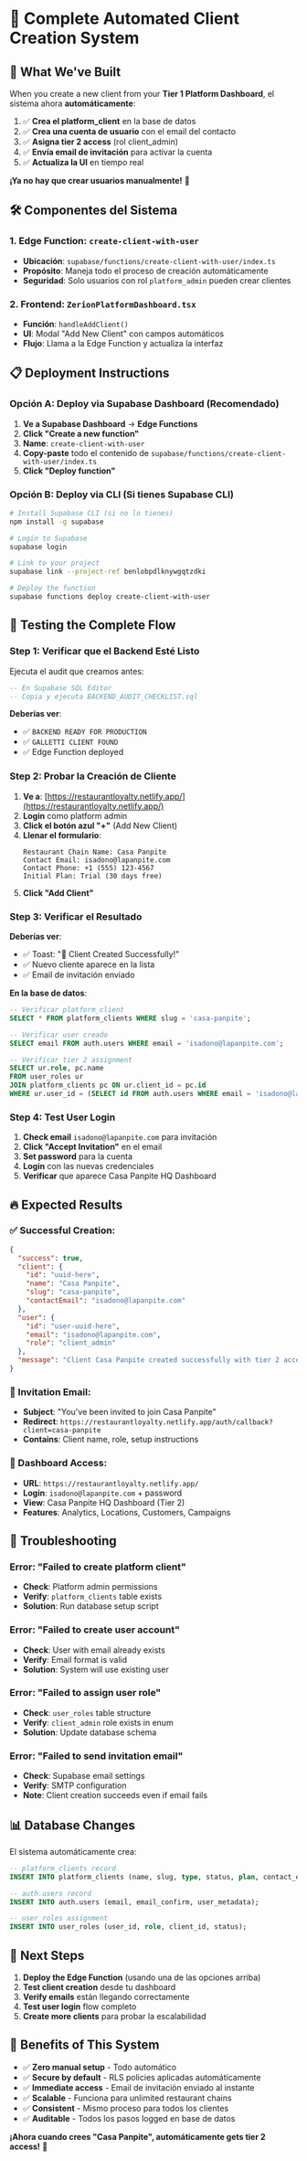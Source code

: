 # 🚀 Complete Automated Client Creation System

## 🎯 **What We've Built**

When you create a new client from your **Tier 1 Platform Dashboard**, el sistema ahora **automáticamente**:

1. ✅ **Crea el platform_client** en la base de datos
2. ✅ **Crea una cuenta de usuario** con el email del contacto  
3. ✅ **Asigna tier 2 access** (rol client_admin)
4. ✅ **Envía email de invitación** para activar la cuenta
5. ✅ **Actualiza la UI** en tiempo real

**¡Ya no hay que crear usuarios manualmente!** 🎉

## 🛠️ **Componentes del Sistema**

### **1. Edge Function: `create-client-with-user`**
- **Ubicación**: `supabase/functions/create-client-with-user/index.ts`
- **Propósito**: Maneja todo el proceso de creación automáticamente
- **Seguridad**: Solo usuarios con rol `platform_admin` pueden crear clientes

### **2. Frontend: `ZerionPlatformDashboard.tsx`**
- **Función**: `handleAddClient()` 
- **UI**: Modal "Add New Client" con campos automáticos
- **Flujo**: Llama a la Edge Function y actualiza la interfaz

## 📋 **Deployment Instructions**

### **Opción A: Deploy via Supabase Dashboard (Recomendado)**

1. **Ve a Supabase Dashboard** → **Edge Functions**
2. **Click "Create a new function"**
3. **Name**: `create-client-with-user`
4. **Copy-paste** todo el contenido de `supabase/functions/create-client-with-user/index.ts`
5. **Click "Deploy function"**

### **Opción B: Deploy via CLI (Si tienes Supabase CLI)**

```bash
# Install Supabase CLI (si no lo tienes)
npm install -g supabase

# Login to Supabase
supabase login

# Link to your project
supabase link --project-ref benlobpdlknywgqtzdki

# Deploy the function
supabase functions deploy create-client-with-user
```

## 🧪 **Testing the Complete Flow**

### **Step 1: Verificar que el Backend Esté Listo**

Ejecuta el audit que creamos antes:
```sql
-- En Supabase SQL Editor
-- Copia y ejecuta BACKEND_AUDIT_CHECKLIST.sql
```

**Deberías ver**:
- ✅ `BACKEND READY FOR PRODUCTION`
- ✅ `GALLETTI CLIENT FOUND`
- ✅ Edge Function deployed

### **Step 2: Probar la Creación de Cliente**

1. **Ve a**: [https://restaurantloyalty.netlify.app/](https://restaurantloyalty.netlify.app/)
2. **Login** como platform admin
3. **Click el botón azul "+"** (Add New Client)
4. **Llenar el formulario**:
   ```
   Restaurant Chain Name: Casa Panpite
   Contact Email: isadono@lapanpite.com  
   Contact Phone: +1 (555) 123-4567
   Initial Plan: Trial (30 days free)
   ```
5. **Click "Add Client"**

### **Step 3: Verificar el Resultado**

**Deberías ver**:
- ✅ Toast: "🎉 Client Created Successfully!"
- ✅ Nuevo cliente aparece en la lista
- ✅ Email de invitación enviado

**En la base de datos**:
```sql
-- Verificar platform_client
SELECT * FROM platform_clients WHERE slug = 'casa-panpite';

-- Verificar user creado  
SELECT email FROM auth.users WHERE email = 'isadono@lapanpite.com';

-- Verificar tier 2 assignment
SELECT ur.role, pc.name 
FROM user_roles ur 
JOIN platform_clients pc ON ur.client_id = pc.id
WHERE ur.user_id = (SELECT id FROM auth.users WHERE email = 'isadono@lapanpite.com');
```

### **Step 4: Test User Login**

1. **Check email** `isadono@lapanpite.com` para invitación
2. **Click "Accept Invitation"** en el email  
3. **Set password** para la cuenta
4. **Login** con las nuevas credenciales
5. **Verificar** que aparece Casa Panpite HQ Dashboard

## 🔥 **Expected Results**

### **✅ Successful Creation:**
```json
{
  "success": true,
  "client": {
    "id": "uuid-here",
    "name": "Casa Panpite", 
    "slug": "casa-panpite",
    "contactEmail": "isadono@lapanpite.com"
  },
  "user": {
    "id": "user-uuid-here",
    "email": "isadono@lapanpite.com",
    "role": "client_admin"
  },
  "message": "Client Casa Panpite created successfully with tier 2 access. Invitation email sent to isadono@lapanpite.com."
}
```

### **📧 Invitation Email:**
- **Subject**: "You've been invited to join Casa Panpite"
- **Redirect**: `https://restaurantloyalty.netlify.app/auth/callback?client=casa-panpite`
- **Contains**: Client name, role, setup instructions

### **🎯 Dashboard Access:**
- **URL**: `https://restaurantloyalty.netlify.app/`
- **Login**: `isadono@lapanpite.com` + password
- **View**: Casa Panpite HQ Dashboard (Tier 2)
- **Features**: Analytics, Locations, Customers, Campaigns

## 🚨 **Troubleshooting**

### **Error: "Failed to create platform client"**
- **Check**: Platform admin permissions
- **Verify**: `platform_clients` table exists
- **Solution**: Run database setup script

### **Error: "Failed to create user account"**
- **Check**: User with email already exists
- **Verify**: Email format is valid
- **Solution**: System will use existing user

### **Error: "Failed to assign user role"**
- **Check**: `user_roles` table structure
- **Verify**: `client_admin` role exists in enum
- **Solution**: Update database schema

### **Error: "Failed to send invitation email"**
- **Check**: Supabase email settings
- **Verify**: SMTP configuration
- **Note**: Client creation succeeds even if email fails

## 📊 **Database Changes**

El sistema automáticamente crea:

```sql
-- platform_clients record
INSERT INTO platform_clients (name, slug, type, status, plan, contact_email);

-- auth.users record  
INSERT INTO auth.users (email, email_confirm, user_metadata);

-- user_roles assignment
INSERT INTO user_roles (user_id, role, client_id, status);
```

## 🔄 **Next Steps**

1. **Deploy the Edge Function** (usando una de las opciones arriba)
2. **Test client creation** desde tu dashboard
3. **Verify emails** están llegando correctamente  
4. **Test user login** flow completo
5. **Create more clients** para probar la escalabilidad

## 🎯 **Benefits of This System**

- ✅ **Zero manual setup** - Todo automático
- ✅ **Secure by default** - RLS policies aplicadas automáticamente  
- ✅ **Immediate access** - Email de invitación enviado al instante
- ✅ **Scalable** - Funciona para unlimited restaurant chains
- ✅ **Consistent** - Mismo proceso para todos los clientes
- ✅ **Auditable** - Todos los pasos logged en base de datos

**¡Ahora cuando crees "Casa Panpite", automáticamente gets tier 2 access!** 🚀 